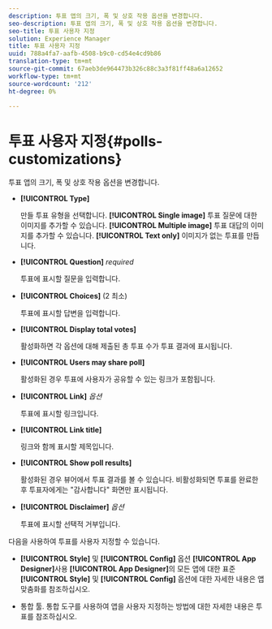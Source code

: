 ```yaml
---
description: 투표 앱의 크기, 폭 및 상호 작용 옵션을 변경합니다.
seo-description: 투표 앱의 크기, 폭 및 상호 작용 옵션을 변경합니다.
seo-title: 투표 사용자 지정
solution: Experience Manager
title: 투표 사용자 지정
uuid: 788a4fa7-aafb-4508-b9c0-cd54e4cd9b86
translation-type: tm+mt
source-git-commit: 67aeb3de964473b326c88c3a3f81ff48a6a12652
workflow-type: tm+mt
source-wordcount: '212'
ht-degree: 0%

---
```



# 투표 사용자 지정{#polls-customizations}

투표 앱의 크기, 폭 및 상호 작용 옵션을 변경합니다.



* **[!UICONTROL Type]**

   만들 투표 유형을 선택합니다. **[!UICONTROL Single image]** 투표 질문에 대한 이미지를 추가할 수 있습니다. **[!UICONTROL Multiple image]** 투표 대답의 이미지를 추가할 수 있습니다. **[!UICONTROL Text only]** 이미지가 없는 투표를 만듭니다.

* **[!UICONTROL Question]**  *required*

   투표에 표시할 질문을 입력합니다.

* **[!UICONTROL Choices]** (2 최소)

   투표에 표시할 답변을 입력합니다.

* **[!UICONTROL Display total votes]**

   활성화하면 각 옵션에 대해 제출된 총 투표 수가 투표 결과에 표시됩니다.

* **[!UICONTROL Users may share poll]**

   활성화된 경우 투표에 사용자가 공유할 수 있는 링크가 포함됩니다.

* **[!UICONTROL Link]** *옵션*

   투표에 표시할 링크입니다.

* **[!UICONTROL Link title]**

   링크와 함께 표시할 제목입니다.

* **[!UICONTROL Show poll results]**

   활성화된 경우 뷰어에서 투표 결과를 볼 수 있습니다. 비활성화되면 투표를 완료한 후 투표자에게는 &quot;감사합니다&quot; 화면만 표시됩니다.

* **[!UICONTROL Disclaimer]** *옵션*

   투표에 표시할 선택적 거부입니다.

다음을 사용하여 투표를 사용자 지정할 수 있습니다.

* **[!UICONTROL Style]** 및  **[!UICONTROL Config]** 옵션  **[!UICONTROL App Designer]**&#x200B;사용 **[!UICONTROL App Designer]**&#x200B;의 모든 앱에 대한 표준 **[!UICONTROL Style]** 및 **[!UICONTROL Config]** 옵션에 대한 자세한 내용은 앱 맞춤화를 참조하십시오.

* 통합 툴. 통합 도구를 사용하여 앱을 사용자 지정하는 방법에 대한 자세한 내용은 투표를 참조하십시오.

